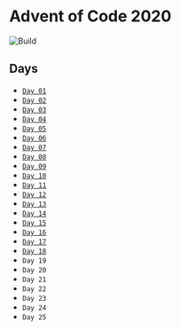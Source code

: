# Advent of Code 2020

![Build](https://github.com/adamjhc/advent-of-code-2020/workflows/Build/badge.svg)

## Days

- [`Day 01`](./day-01)
- [`Day 02`](./day-02)
- [`Day 03`](./day-03)
- [`Day 04`](./day-04)
- [`Day 05`](./day-05)
- [`Day 06`](./day-06)
- [`Day 07`](./day-07)
- [`Day 08`](./day-08)
- [`Day 09`](./day-09)
- [`Day 10`](./day-10)
- [`Day 11`](./day-11)
- [`Day 12`](./day-12)
- [`Day 13`](./day-13)
- [`Day 14`](./day-14)
- [`Day 15`](./day-15)
- [`Day 16`](./day-16)
- [`Day 17`](./day-17)
- [`Day 18`](./day-18)
- `Day 19`
- `Day 20`
- `Day 21`
- `Day 22`
- `Day 23`
- `Day 24`
- `Day 25`
